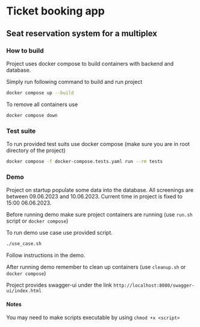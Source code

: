 # Ticket booking app
## Seat reservation system for a multiplex

### How to build

Project uses docker compose to build containers with backend and database.

Simply run following command to build and run project

```bash
docker compose up --build
```

To remove all containers use
```bash
docker compose down
```

### Test suite

To run provided test suits use docker compose (make sure you are in root directory of the project)

```bash
docker compose -f docker-compose.tests.yaml run --rm tests
```

### Demo
Project on startup populate some data into the database.
All screenings are between 09.06.2023 and 10.06.2023. 
Current time in project is fixed to 15:00 06.06.2023.

Before running demo make sure project containers are running
(use `run.sh` script or `docker compose`)

To run demo use case use provided script.

```bash
./use_case.sh
```

Follow instructions in the demo.

After running demo remember to clean up containers (use `cleanup.sh` or `docker compose`)

Project provides swagger-ui under the link `http://localhost:8080/swagger-ui/index.html`

#### Notes
You may need to make scripts executable by using `chmod +x <script>`